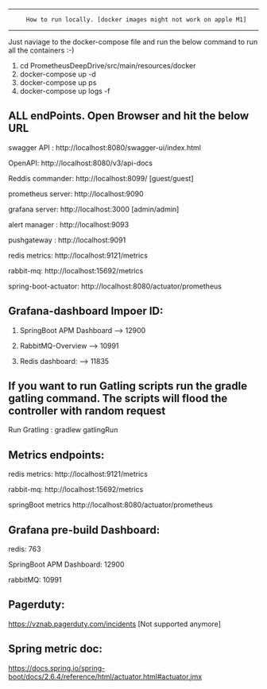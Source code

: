 --------------------------------
         How to run locally. [docker images might not work on apple M1]
------------------------------------

Just naviage to the docker-compose file and run the below command to run all the containers :-)

1. cd PrometheusDeepDrive/src/main/resources/docker
2. docker-compose up -d
3. docker-compose up ps
4. docker-compose up logs -f


ALL endPoints. Open Browser and hit the below URL
--------------------------------------------------

swagger API : http://localhost:8080/swagger-ui/index.html

OpenAPI: http://localhost:8080/v3/api-docs

Reddis commander: http://localhost:8099/ [guest/guest]

prometheus server: http://localhost:9090

grafana server:    http://localhost:3000 [admin/admin]

alert manager :    http://localhost:9093

pushgateway :      http://localhost:9091

redis metrics:     http://localhost:9121/metrics

rabbit-mq:         http://localhost:15692/metrics

spring-boot-actuator:  http://localhost:8080/actuator/prometheus


Grafana-dashboard Impoer ID:
----------------------------

1. SpringBoot APM Dashboard --> 12900

2. RabbitMQ-Overview        --> 10991

3. Redis dashboard:         --> 11835 





If you want to run Gatling scripts run the gradle gatling command. The scripts will flood the controller with random request
-----------
Run Gratling : gradlew gatlingRun


Metrics endpoints:
------------------
redis metrics:     http://localhost:9121/metrics

rabbit-mq:         http://localhost:15692/metrics

springBoot metrics http://localhost:8080/actuator/prometheus


Grafana pre-build Dashboard:
-------
redis: 763

SpringBoot APM Dashboard: 12900

rabbitMQ: 10991


Pagerduty:
---------
https://vznab.pagerduty.com/incidents [Not supported anymore]


Spring metric doc:
----
https://docs.spring.io/spring-boot/docs/2.6.4/reference/html/actuator.html#actuator.jmx
